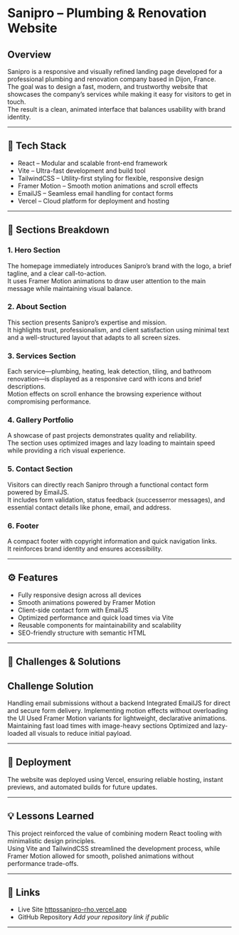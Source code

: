 # Sanipro – Plumbing & Renovation Website

## Overview
Sanipro is a responsive and visually refined landing page developed for a professional plumbing and renovation company based in Dijon, France.  
The goal was to design a fast, modern, and trustworthy website that showcases the company’s services while making it easy for visitors to get in touch.  
The result is a clean, animated interface that balances usability with brand identity.

---

## 🧱 Tech Stack
- React – Modular and scalable front-end framework  
- Vite – Ultra-fast development and build tool  
- TailwindCSS – Utility-first styling for flexible, responsive design  
- Framer Motion – Smooth motion animations and scroll effects  
- EmailJS – Seamless email handling for contact forms  
- Vercel – Cloud platform for deployment and hosting  

---

## 🧩 Sections Breakdown

### 1. Hero Section
The homepage immediately introduces Sanipro’s brand with the logo, a brief tagline, and a clear call-to-action.  
It uses Framer Motion animations to draw user attention to the main message while maintaining visual balance.

### 2. About Section
This section presents Sanipro’s expertise and mission.  
It highlights trust, professionalism, and client satisfaction using minimal text and a well-structured layout that adapts to all screen sizes.

### 3. Services Section
Each service—plumbing, heating, leak detection, tiling, and bathroom renovation—is displayed as a responsive card with icons and brief descriptions.  
Motion effects on scroll enhance the browsing experience without compromising performance.

### 4. Gallery  Portfolio
A showcase of past projects demonstrates quality and reliability.  
The section uses optimized images and lazy loading to maintain speed while providing a rich visual experience.

### 5. Contact Section
Visitors can directly reach Sanipro through a functional contact form powered by EmailJS.  
It includes form validation, status feedback (successerror messages), and essential contact details like phone, email, and address.

### 6. Footer
A compact footer with copyright information and quick navigation links.  
It reinforces brand identity and ensures accessibility.

---

## ⚙️ Features
- Fully responsive design across all devices  
- Smooth animations powered by Framer Motion  
- Client-side contact form with EmailJS  
- Optimized performance and quick load times via Vite  
- Reusable components for maintainability and scalability  
- SEO-friendly structure with semantic HTML  

---

## 🎯 Challenges & Solutions
 Challenge  Solution 
-----------------------
 Handling email submissions without a backend  Integrated EmailJS for direct and secure form delivery. 
 Implementing motion effects without overloading the UI  Used Framer Motion variants for lightweight, declarative animations. 
 Maintaining fast load times with image-heavy sections  Optimized and lazy-loaded all visuals to reduce initial payload. 

---

## 🚀 Deployment
The website was deployed using Vercel, ensuring reliable hosting, instant previews, and automated builds for future updates.

---

## 💡 Lessons Learned
This project reinforced the value of combining modern React tooling with minimalistic design principles.  
Using Vite and TailwindCSS streamlined the development process, while Framer Motion allowed for smooth, polished animations without performance trade-offs.

---

## 🔗 Links
- Live Site [httpssanipro-rho.vercel.app](httpssanipro-rho.vercel.app)  
- GitHub Repository _Add your repository link if public_  

---

